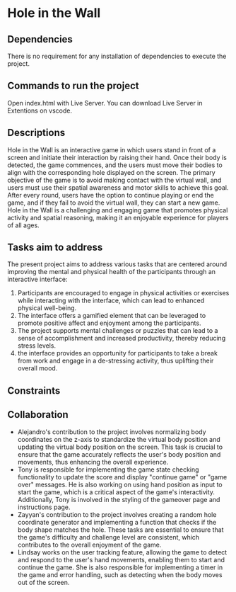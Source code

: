# Hole in the Wall
## Dependencies
There is no requirement for any installation of dependencies to execute the project.

## Commands to run the project
Open index.html with Live Server. You can download Live Server in Extentions on vscode.

## Descriptions
Hole in the Wall is an interactive game in which users stand in front of a screen and initiate their interaction by raising their hand. Once their body is detected, the game commences, and the users must move their bodies to align with the corresponding hole displayed on the screen. The primary objective of the game is to avoid making contact with the virtual wall, and users must use their spatial awareness and motor skills to achieve this goal. After every round, users have the option to continue playing or end the game, and if they fail to avoid the virtual wall, they can start a new game. Hole in the Wall is a challenging and engaging game that promotes physical activity and spatial reasoning, making it an enjoyable experience for players of all ages.

## Tasks aim to address
The present project aims to address various tasks that are centered around improving the mental and physical health of the participants through an interactive interface:
1. Participants are encouraged to engage in physical activities or exercises while interacting with the interface, which can lead to enhanced physical well-being. 
2. The interface offers a gamified element that can be leveraged to promote positive affect and enjoyment among the participants. 
3. The project supports mental challenges or puzzles that can lead to a sense of accomplishment and increased productivity, thereby reducing stress levels. 
4. the interface provides an opportunity for participants to take a break from work and engage in a de-stressing activity, thus uplifting their overall mood. 

## Constraints

## Collaboration
- Alejandro's contribution to the project involves normalizing body coordinates on the z-axis to standardize the virtual body position and updating the virtual body position on the screen. This task is crucial to ensure that the game accurately reflects the user's body position and movements, thus enhancing the overall experience.
- Tony is responsible for implementing the game state checking functionality to update the score and display "continue game" or "game over" messages. He is also working on using hand position as input to start the game, which is a critical aspect of the game's interactivity. Additionally, Tony is involved in the styling of the gameover page and instructions page.
- Zayyan's contribution to the project involves creating a random hole coordinate generator and implementing a function that checks if the body shape matches the hole. These tasks are essential to ensure that the game's difficulty and challenge level are consistent, which contributes to the overall enjoyment of the game.
- Lindsay works on the user tracking feature, allowing the game to detect and respond to the user's hand movements, enabling them to start and continue the game. She is also responsible for implementing a timer in the game and error handling, such as detecting when the body moves out of the screen.